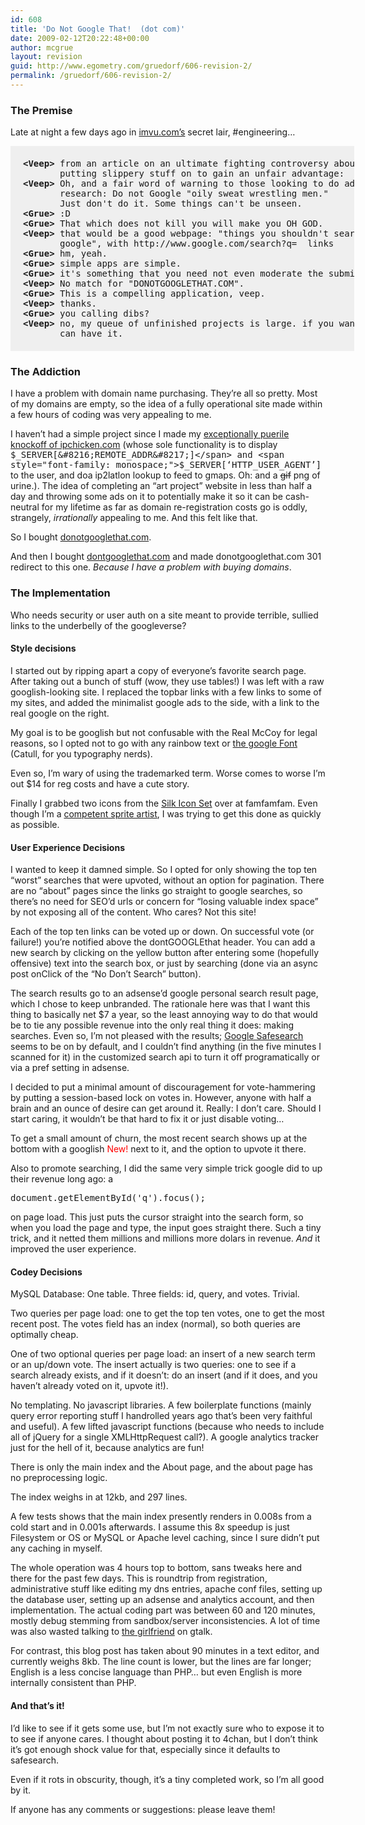 ```yaml
---
id: 608
title: 'Do Not Google That!  (dot com)'
date: 2009-02-12T20:22:48+00:00
author: mcgrue
layout: revision
guid: http://www.egometry.com/gruedorf/606-revision-2/
permalink: /gruedorf/606-revision-2/
---
```

### The Premise

Late at night a few days ago in [imvu.com&#8217;s](http://imvu.com) secret lair, #engineering&#8230;

<pre style="width: 510px; padding: 20px;  background-color: #efefef;"><b>&lt;Veep></b> from an article on an ultimate fighting controversy about a guy
       putting slippery stuff on to gain an unfair advantage:
<b>&lt;Veep></b> Oh, and a fair word of warning to those looking to do additional
       research: Do not Google "oily sweat wrestling men." 
       Just don't do it. Some things can't be unseen.
<b>&lt;Grue></b> :D
<b>&lt;Grue></b> That which does not kill you will make you OH GOD.
<b>&lt;Veep></b> that would be a good webpage: "things you shouldn't search for on
       google", with http://www.google.com/search?q=  links
<b>&lt;Grue></b> hm, yeah.
<b>&lt;Grue></b> simple apps are simple.
<b>&lt;Grue></b> it's something that you need not even moderate the submission to.
<b>&lt;Veep></b> No match for "DONOTGOOGLETHAT.COM".
<b>&lt;Grue></b> This is a compelling application, veep.
<b>&lt;Veep></b> thanks.
<b>&lt;Grue></b> you calling dibs?
<b>&lt;Veep></b> no, my queue of unfinished projects is large. if you want it, you 
       can have it.
</pre>

### The Addiction

I have a problem with domain name purchasing. They&#8217;re all so pretty. Most of my domains are empty, so the idea of a fully operational site made within a few hours of coding was very appealing to me. 

I haven&#8217;t had a simple project since I made my [exceptionally puerile knockoff of ipchicken.com](http://ipbeer.com) (whose sole functionality is to display <span style="font-family: monospace;">$_SERVER[&#8216;REMOTE_ADDR&#8217;]</span> and <span style="font-family: monospace;">$_SERVER[&#8216;HTTP_USER_AGENT&#8217;]</span> to the user, and doa ip2latlon lookup to feed to gmaps. Oh: and a <s>gif</s> png of urine.). The idea of completing an &#8220;art project&#8221; website in less than half a day and throwing some ads on it to potentially make it so it can be cash-neutral for my lifetime as far as domain re-registration costs go is oddly, strangely, _irrationally_ appealing to me. And this felt like that.

So I bought <a href=http://donotgooglethat.com/>donotgooglethat.com</a>.

And then I bought <a href=http://dontgooglethat.com/>dontgooglethat.com</a> and made donotgooglethat.com 301 redirect to this one. _Because I have a problem with buying domains_.

### The Implementation

Who needs security or user auth on a site meant to provide terrible, sullied links to the underbelly of the googleverse?

#### Style decisions

I started out by ripping apart a copy of everyone&#8217;s favorite search page. After taking out a bunch of stuff (wow, they use tables!) I was left with a raw googlish-looking site. I replaced the topbar links with a few links to some of my sites, and added the minimalist google ads to the side, with a link to the real google on the right. 

My goal is to be googlish but not confusable with the Real McCoy for legal reasons, so I opted not to go with any rainbow text or [the google Font](http://www.identifont.com/show?HF) (Catull, for you typography nerds).

Even so, I&#8217;m wary of using the trademarked term. Worse comes to worse I&#8217;m out $14 for reg costs and have a cute story.

Finally I grabbed two icons from the <a href=http://www.famfamfam.com/archive/silk-icons-thats-your-lot/>Silk Icon Set</a> over at famfamfam. Even though I&#8217;m a <a href=http://www.verge-rpg.com/gallery/gallery.php?sully>competent sprite artist</a>, I was trying to get this done as quickly as possible.

#### User Experience Decisions

I wanted to keep it damned simple. So I opted for only showing the top ten &#8220;worst&#8221; searches that were upvoted, without an option for pagination. There are no &#8220;about&#8221; pages since the links go straight to google searches, so there&#8217;s no need for SEO&#8217;d urls or concern for &#8220;losing valuable index space&#8221; by not exposing all of the content. Who cares? Not this site!

Each of the top ten links can be voted up or down. On successful vote (or failure!) you&#8217;re notified above the dontGOOGLEthat header. You can add a new search by clicking on the yellow button after entering some (hopefully offensive) text into the search box, or just by searching (done via an async post onClick of the &#8220;No Don&#8217;t Search&#8221; button).

The search results go to an adsense&#8217;d google personal search result page, which I chose to keep unbranded. The rationale here was that I want this thing to basically net $7 a year, so the least annoying way to do that would be to tie any possible revenue into the only real thing it does: making searches. Even so, I&#8217;m not pleased with the results; <a href=http://twitter.com/benmcgraw/status/1205056882>Google Safesearch</a> seems to be on by default, and I couldn&#8217;t find anything (in the five minutes I scanned for it) in the customized search api to turn it off programatically or via a pref setting in adsense. 

I decided to put a minimal amount of discouragement for vote-hammering by putting a session-based lock on votes in. However, anyone with half a brain and an ounce of desire can get around it. Really: I don&#8217;t care. Should I start caring, it wouldn&#8217;t be that hard to fix it or just disable voting&#8230;

To get a small amount of churn, the most recent search shows up at the bottom with a googlish <font color=red>New!</font> next to it, and the option to upvote it there.

Also to promote searching, I did the same very simple trick google did to up their revenue long ago: a 

<pre>document.getElementById('q').focus();</pre>

on page load. This just puts the cursor straight into the search form, so when you load the page and type, the input goes straight there. Such a tiny trick, and it netted them millions and millions more dolars in revenue. _And_ it improved the user experience.

#### Codey Decisions

MySQL Database: One table. Three fields: id, query, and votes. Trivial.

Two queries per page load: one to get the top ten votes, one to get the most recent post. The votes field has an index (normal), so both queries are optimally cheap.

One of two optional queries per page load: an insert of a new search term or an up/down vote. The insert actually is two queries: one to see if a search already exists, and if it doesn&#8217;t: do an insert (and if it does, and you haven&#8217;t already voted on it, upvote it!). 

No templating. No javascript libraries. A few boilerplate functions (mainly query error reporting stuff I handrolled years ago that&#8217;s been very faithful and useful). A few lifted javascript functions (because who needs to include all of jQuery for a single XMLHttpRequest call?). A google analytics tracker just for the hell of it, because analytics are fun!

There is only the main index and the About page, and the about page has no preprocessing logic. 

The index weighs in at 12kb, and 297 lines.

A few tests shows that the main index presently renders in 0.008s from a cold start and in 0.001s afterwards. I assume this 8x speedup is just Filesystem or OS or MySQL or Apache level caching, since I sure didn&#8217;t put any caching in myself.

The whole operation was 4 hours top to bottom, sans tweaks here and there for the past few days. This is roundtrip from registration, administrative stuff like editing my dns entries, apache conf files, setting up the database user, setting up an adsense and analytics account, and then implementation. The actual coding part was between 60 and 120 minutes, mostly debug stemming from sandbox/server inconsistencies. A lot of time was also wasted talking to [the girlfriend](http://sheisept.com) on gtalk.

For contrast, this blog post has taken about 90 minutes in a text editor, and currently weighs 8kb. The line count is lower, but the lines are far longer; English is a less concise language than PHP&#8230; but even English is more internally consistent than PHP.

#### And that&#8217;s it!

I&#8217;d like to see if it gets some use, but I&#8217;m not exactly sure who to expose it to to see if anyone cares. I thought about posting it to 4chan, but I don&#8217;t think it&#8217;s got enough shock value for that, especially since it defaults to safesearch. 

Even if it rots in obscurity, though, it&#8217;s a tiny completed work, so I&#8217;m all good by it. 

If anyone has any comments or suggestions: please leave them!